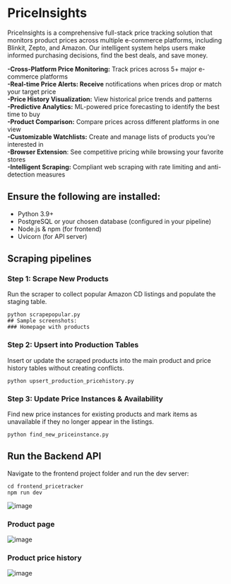 # PriceInsights
PriceInsights is a comprehensive full-stack price tracking solution that monitors product prices across multiple e-commerce platforms, including Blinkit, Zepto, and Amazon. Our intelligent system helps users make informed purchasing decisions, find the best deals, and save money.

**-Cross-Platform Price Monitoring:** Track prices across 5+ major e-commerce platforms<br />
**-Real-time Price Alerts: Receive** notifications when prices drop or match your target price<br />
**-Price History Visualization:** View historical price trends and patterns<br />
**-Predictive Analytics:** ML-powered price forecasting to identify the best time to buy<br />
**-Product Comparison:** Compare prices across different platforms in one view<br />
**-Customizable Watchlists:** Create and manage lists of products you're interested in<br />
**-Browser Extension**: See competitive pricing while browsing your favorite stores<br />
**-Intelligent Scraping:** Compliant web scraping with rate limiting and anti-detection measures<br />

## Ensure the following are installed:
- Python 3.9+
- PostgreSQL or your chosen database (configured in your pipeline)
- Node.js & npm (for frontend)
- Uvicorn (for API server)

## Scraping pipelines
### Step 1: Scrape New Products
Run the scraper to collect popular Amazon CD listings and populate the staging table.

```
python scrapepopular.py
## Sample screenshots:
### Homepage with products
```

### Step 2: Upsert into Production Tables
Insert or update the scraped products into the main product and price history tables without creating conflicts.
```
python upsert_production_pricehistory.py
```
### Step 3: Update Price Instances & Availability
Find new price instances for existing products and mark items as unavailable if they no longer appear in the listings.

```
python find_new_priceinstance.py
```

## Run the Backend API
Navigate to the frontend project folder and run the dev server:
```
cd frontend_pricetracker
npm run dev
```

![image](https://github.com/user-attachments/assets/45626cc1-312b-44c8-bde9-7d4cf511a127)

### Product page
![image](https://github.com/user-attachments/assets/893854c5-9d37-4cb3-bd05-40dc2a9d323f)

### Product price history
![image](https://github.com/user-attachments/assets/99bbf624-1c16-4b81-b808-b4710413bf71)

